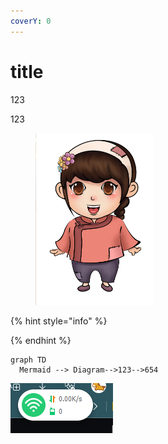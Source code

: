 ```yaml
---
coverY: 0
---
```


# title

123

123



<figure><img src=".gitbook/assets/女农民.jpg" alt="" width="188"><figcaption></figcaption></figure>

{% hint style="info" %}

{% endhint %}

```mermaid
graph TD
  Mermaid --> Diagram-->123-->654
```
![alt text](image.png)